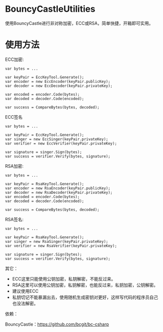 # BouncyCastleUtilities

使用BouncyCastle进行非对称加密，ECC或RSA，简单快捷，开箱即可实用。

# 使用方法

ECC加密:

```
var bytes = ...

var keyPair = EccKeyTool.Generate();
var encoder = new EccEncoder(keyPair.publicKey);
var decoder = new EccDecoder(keyPair.privateKey);

var encoded = encoder.Code(bytes);
var decoded = decoder.Code(encoded);

var success = CompareBytes(bytes, decoded);

```

ECC签名

```
var bytes = ...

var keyPair = EccKeyTool.Generate();
var singer = new EccSinger(keyPair.privateKey);
var verifier = new EccVerifier(keyPair.privateKey);

var signature = singer.Sign(bytes);
var success = verifier.Verify(bytes, signature);

```



RSA加密:

```
var bytes = ...

var keyPair = RsaKeyTool.Generate();
var encoder = new RsaEncoder(keyPair.publicKey);
var decoder = new RsaDecoder(keyPair.privateKey);
var encoded = encoder.Code(bytes);
var decoded = decoder.Code(encoded);

var success = CompareBytes(bytes, decoded);
```

RSA签名:

```
var bytes = ...

var keyPair = RsaKeyTool.Generate();
var singer = new RsaSinger(keyPair.privateKey);
var verifier = new RsaVerifier(keyPair.privateKey);

var signature = singer.Sign(bytes);
var success = verifier.Verify(bytes, signature);

```



其它：

- ECC这里只能使用公钥加密，私钥解密，不能反过来。
- RSA这里可以使用公钥加密，私钥解密，也能反过来，私钥加密，公钥解密。
- 建议使用ECC
- 私钥切记不能暴漏出去，使用随机生成密钥对更好，这样写代码的程序员自己也没法解密。

依赖：

BouncyCastle：https://github.com/bcgit/bc-csharp